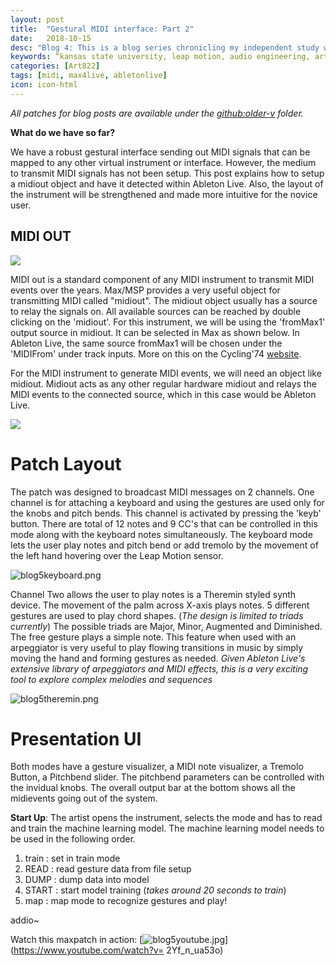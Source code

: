 ```yaml
---
layout: post
title:  "Gestural MIDI interface: Part 2"
date:   2018-10-15
desc: "Blog 4: This is a blog series chronicling my independent study work at the DX Media Lab, Kansas State University."
keywords: “kansas state university, leap motion, audio engineering, art, music, music technology, computer science, machine learning, gesture recognition, midi, audio filters, research, independent study, ableton live, mapping"
categories: [Art822]
tags: [midi, max4live, abletonlive]
icon: icon-html
---
```

*All patches for blog posts are available under the [github:older-v](https://github.com/sandcobainer/gesturalmusicinterfaces/tree/master/theremingesture/older-v) folder.*

**What do we have so far?**

We have a robust gestural interface sending out MIDI signals that can be mapped to any other virtual instrument or interface. However, the medium to transmit MIDI signals has not been setup. This post explains how to setup a midiout object and have it detected within Ableton Live. Also, the layout of the instrument will be strengthened and made more intuitive for the novice user. 

## **MIDI OUT** 

<img src="https://www.elmvideotechnology.com/store/image/cache/catalog/midi/input-output-mio/MIO-fnt-lrg-midi-input-output-module-500x500.jpg" alternate="midiout.jpg" class="center"/>

MIDI out is a standard component of any MIDI instrument to transmit MIDI events over the years. Max/MSP provides a very useful object for transmitting MIDI called "midiout". The midiout object usually has a source to relay the signals on. All available sources can be reached by double clicking on the 'midiout'. For this instrument, we will be using the 'fromMax1' output source in midiout. It can be selected in Max as shown below. In Ableton Live, the same source fromMax1 will be chosen under the 'MIDIFrom' under track inputs.  More on this on the Cycling'74 [website](https://docs.cycling74.com/max7/vignettes/max_and_other_apps).

For the MIDI instrument to generate MIDI events, we will need an object like midiout. Midiout acts as any other regular hardware midiout and relays the MIDI events to the connected source, which in this case would be Ableton Live.

<img src="https://docs.cycling74.com/max7/vignettes/images/max_and_other_apps4.png" alternate="maxmidiout.png" class="center"/>

# **Patch Layout**

The patch was designed to broadcast MIDI messages on 2 channels. One channel is for attaching a keyboard and using the gestures are used only for the knobs and pitch bends. This channel is activated by pressing the 'keyb' button. There are total of 12 notes and 9 CC's that can be controlled in this mode along with the keyboard notes simultaneously. The keyboard mode lets the user play notes and pitch bend or add tremolo by the movement of the left hand hovering over the Leap Motion sensor.

<img src="{{ site.baseurl }}/static/assets/img/blog/art822/blog5keyb.png" alt="blog5keyboard.png" class="center" />

Channel Two allows the user to play notes is a Theremin styled synth device. The movement of the palm across X-axis plays notes. 5 different gestures are used to play chord shapes.  (*The design is limited to triads currently*)
The possible triads are Major, Minor, Augmented and Diminished. The free gesture plays a simple note. This feature when used with an arpeggiator  is very useful to play flowing transitions in music by simply moving the hand and forming gestures as needed.
*Given Ableton Live's extensive library of arpeggiators and MIDI effects, this is a very exciting tool to explore complex melodies and sequences*

<img src="{{ site.baseurl }}/static/assets/img/blog/art822/blog5theremin.png" alt="blog5theremin.png" class="center" />

# Presentation UI

Both modes have a gesture visualizer, a MIDI note visualizer, a Tremolo Button, a Pitchbend slider. The pitchbend parameters can be controlled with the invidual knobs. The overall output bar at the bottom shows all the midievents going out of the system. 

**Start Up**: The artist opens the instrument, selects the mode and has to read and train the machine learning model. The machine learning model needs to be used in the following order. 

1. train : set in train mode
2. READ : read gesture data from file setup
3. DUMP : dump data into model
4. START : start model training (*takes around 20 seconds to train*)
5. map : map mode to recognize gestures and play!

 addio~

Watch this maxpatch in action:
[![blog5youtube.jpg](https://img.youtube.com/vi/https://youtu.be/2Yf_n_ua53o/0.jpg)](https://www.youtube.com/watch?v= 2Yf_n_ua53o)